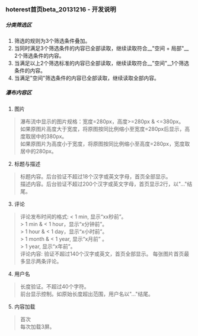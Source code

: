 ### hoterest首页beta_20131216 - 开发说明


##### 分类筛选区

1. 筛选的规则为3个筛选条件叠加。  
2. 当同时满足3个筛选条件的内容已全部读取，继续读取符合__"空间 + 局部"__ 2个筛选条件的内容。   
3. 当满足以上2个筛选标准的内容已全部读取，继续读取符合__"空间"__1个筛选条件的内容。
4. 当满足"空间"筛选条件的内容已全部读取，继续读取全部内容。


##### 瀑布内容区

1. 图片 <br />
> 瀑布流中显示的图片规格：宽度=280px，高度>=280px & <=380px。   <br />
> 如果原图片高度大于宽度，将原图按同比例缩小至宽度=280px后显示，高度取居中的380px。   <br />
> 如果原图片为高度小于宽度，将原图按同比例缩小至高度=280px，宽度取居中的280px。   <br />


2. 标题与描述 <br />
> 标题内容。后台验证不超过18个汉字或英文字母，首页全部显示。   <br />
> 描述内容。后台验证不超过200个汉字或英文字母，首页显示2行，以"..."结尾。   <br />


3. 评论 <br />
> 评论发布时间的格式:
>    < 1 min, 显示“xx秒前”。   <br />
>    \> 1 min & < 1 hour，显示“x分钟前”。   <br />
>    \> 1 hour & < 1 day，显示“x小时前”。   <br />
>    \> 1 month & < 1 year, 显示“x月前” 。   <br />
>    \> 1 year, 显示“x年前”。   <br />
> 评论内容:
>    验证不超过140个汉字或英文，首页全部显示。
>    每张图片首页最多显示两条评论。

4. 用户名
> 长度验证。不超过40个字符。   <br />
> 前台显示控制。如原始长度超出范围，用户名以"..."结尾。   <br />

5. 内容加载 
> 首次   <br />
> 每次加载3屏。   <br />
